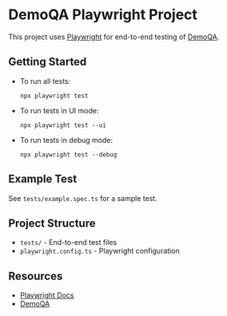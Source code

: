 # DemoQA Playwright Project

This project uses [Playwright](https://playwright.dev/) for end-to-end testing of [DemoQA](https://demoqa.com).

## Getting Started

- To run all tests:
  ```pwsh
  npx playwright test
  ```
- To run tests in UI mode:
  ```pwsh
  npx playwright test --ui
  ```
- To run tests in debug mode:
  ```pwsh
  npx playwright test --debug
  ```

## Example Test

See `tests/example.spec.ts` for a sample test.

## Project Structure

- `tests/` - End-to-end test files
- `playwright.config.ts` - Playwright configuration

## Resources

- [Playwright Docs](https://playwright.dev/docs/intro)
- [DemoQA](https://demoqa.com)
